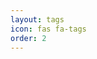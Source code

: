```yaml
---
layout: tags
icon: fas fa-tags
order: 2
---
```


<script defer data-domain="senad-d.github.io" src="https://plus.seki.ink/js/script.js"></script>

